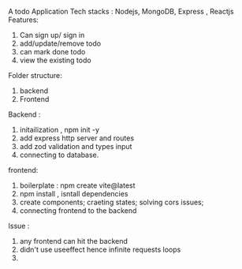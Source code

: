A todo Application
Tech stacks : Nodejs, MongoDB, Express , Reactjs
Features:
1. Can sign up/ sign in
2. add/update/remove todo
3. can mark done todo
4. view the existing todo

Folder structure:
1. backend 
2. Frontend

Backend : 
1. initailization , npm init -y
2. add express http server and routes
3. add zod validation and types input 
4. connecting to database. 

frontend:
1. boilerplate : npm create vite@latest
2. npm install , isntall dependencies
3. create components; craeting states; solving cors issues;
4. connecting frontend to the backend



Issue : 
1. any frontend can hit the backend 
2. didn't use useeffect hence infinite requests loops
3. 